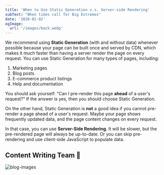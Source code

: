 ```yaml
---
title: 'When to Use Static Generation v.s. Server-side Rendering'
subText: "When times call for Big Extremes"
date: '2020-01-02'
ogImage:
  url: '/images/back.webp'
---
```

We recommend using **Static Generation** (with and without data) whenever possible because your page can be built once and served by CDN, which makes it much faster than having a server render the page on every request.
You can use Static Generation for many types of pages, including:


1. Marketing pages
2. Blog posts
3. E-commerce product listings
4. Help and documentation


You should ask yourself: "Can I pre-render this page **ahead** of a user's request?" If the answer is yes, then you should choose Static Generation.


On the other hand, Static Generation is **not** a good idea if you cannot pre-render a page ahead of a user's request. Maybe your page shows frequently updated data, and the page content changes on every request.


In that case, you can use **Server-Side Rendering**. It will be slower, but the pre-rendered page will always be up-to-date. Or you can skip pre-rendering and use client-side JavaScript to populate data.




## Content Writing Team 📝

![blog-images](/images/pexels-ali-pazani-2777898.jpg#thumbnail)



